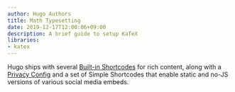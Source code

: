 ```yaml
---
author: Hugo Authors
title: Math Typesetting
date: 2019-12-17T12:00:06+09:00
description: A brief guide to setup KaTeX
libraries:
- katex
---
```


Hugo ships with several [Built-in Shortcodes](https://gohugo.io/content-management/shortcodes/#use-hugo-s-built-in-shortcodes) for rich content, along with a [Privacy Config](https://gohugo.io/about/hugo-and-gdpr/) and a set of Simple Shortcodes that enable static and no-JS versions of various social media embeds.

